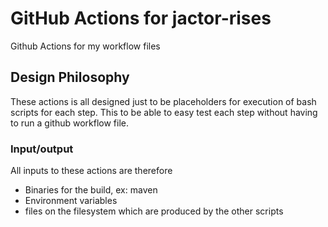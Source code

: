 # GitHub Actions for jactor-rises
Github Actions for my workflow files

## Design Philosophy
These actions is all designed just to be placeholders for execution of
bash scripts for each step. This to be able to easy test each step 
without having to run a github workflow file.

### Input/output
All inputs to these actions are therefore
- Binaries for the build, ex: maven
- Environment variables
- files on the filesystem which are produced by the other scripts
